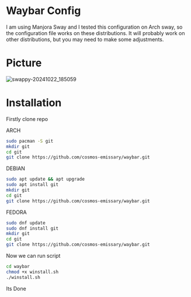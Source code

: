 # Waybar Config
I am using Manjora Sway and I tested this configuration on Arch sway, so the configuration file works on these distributions. It will probably work on other distributions, but you may need to make some adjustments.

# Picture
![swappy-20241022_185059](https://github.com/user-attachments/assets/28c22192-0cac-47d2-9e09-0cedfd27c0fd)

# Installation
Firstly clone repo

ARCH
```bash
sudo pacman -S git
mkdir git
cd git
git clone https://github.com/cosmos-emissary/waybar.git
```
DEBIAN
```bash
sudo apt update && apt upgrade
sudo apt install git
mkdir git
cd git
git clone https://github.com/cosmos-emissary/waybar.git
```
FEDORA
```bash
sudo dnf update
sudo dnf install git
mkdir git
cd git
git clone https://github.com/cosmos-emissary/waybar.git
```
Now we can run script
```bash
cd waybar
chmod +x winstall.sh
./winstall.sh
```
Its Done
